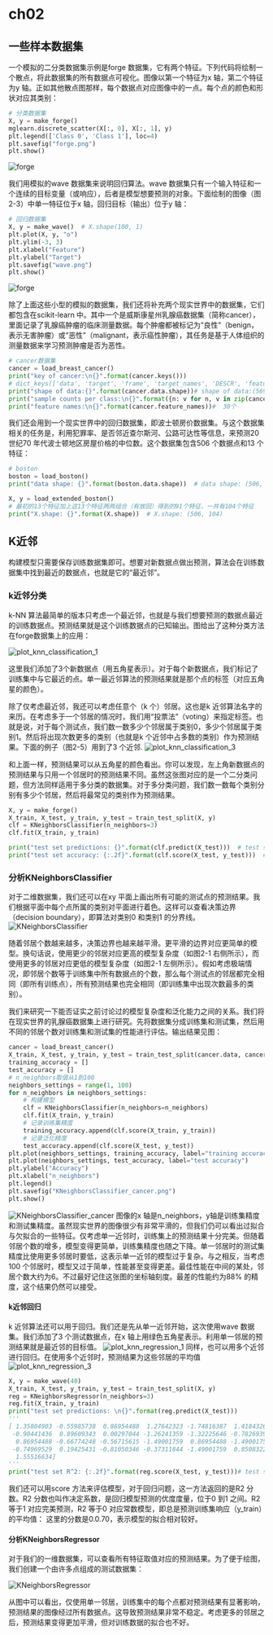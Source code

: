 # ch02

## 一些样本数据集
一个模拟的二分类数据集示例是forge 数据集，它有两个特征。下列代码将绘制一个散点，将此数据集的所有数据点可视化。图像以第一个特征为x 轴，第二个特征为y 轴。正如其他散点图那样，每个数据点对应图像中的一点。每个点的颜色和形状对应其类别：
```python
# 分类数据集
X, y = make_forge()
mglearn.discrete_scatter(X[:, 0], X[:, 1], y)
plt.legend(['Class 0', 'Class 1'], loc=4)
plt.savefig("forge.png")
plt.show()
```

![forge](2.3.1一些样本数据集/forge.png)

我们用模拟的wave 数据集来说明回归算法。wave 数据集只有一个输入特征和一个连续的目标变量（或响应），后者是模型想要预测的对象。下面绘制的图像（图2-3）中单一特征位于x 轴，回归目标（输出）位于y 轴：

```python
# 回归数据集
X, y = make_wave()  # X.shape(100, 1)
plt.plot(X, y, "o")
plt.ylim(-3, 3)
plt.xlabel("Feature")
plt.ylabel("Target")
plt.savefig("wave.png")
plt.show()
```
![forge](2.3.1一些样本数据集/wave.png)

除了上面这些小型的模拟的数据集，我们还将补充两个现实世界中的数据集，它们都包含在scikit-learn 中。其中一个是威斯康星州乳腺癌数据集（简称cancer），里面记录了乳腺癌肿瘤的临床测量数据。每个肿瘤都被标记为“良性”（benign，表示无害肿瘤）或“恶性”（malignant，表示癌性肿瘤），其任务是基于人体组织的测量数据来学习预测肿瘤是否为恶性。
```python
# cancer数据集
cancer = load_breast_cancer()
print("key of cancer:\n{}".format(cancer.keys()))
# dict_keys(['data', 'target', 'frame', 'target_names', 'DESCR', 'feature_names', 'filename'])
print("shape of data:{}".format(cancer.data.shape))# shape of data:(569, 30)
print("sample counts per class:\n{}".format({n: v for n, v in zip(cancer.target_names, np.bincount(cancer.target))}))# {'malignant': 212, 'benign': 357}
print("feature names:\n{}".format(cancer.feature_names))#  30个
```

我们还会用到一个现实世界中的回归数据集，即波士顿房价数据集。与这个数据集相关的任务是，利用犯罪率、是否邻近查尔斯河、公路可达性等信息，来预测20 世纪70 年代波士顿地区房屋价格的中位数。这个数据集包含506 个数据点和13 个特征：

```python
# boston
boston = load_boston()
print("data shape: {}".format(boston.data.shape))  # data shape: (506, 13)

X, y = load_extended_boston()
# 最初的13个特征加上这13个特征两两组合（有放回）得到的91个特征，一共有104个特征
print("X.shape: {}".format(X.shape))  # X.shape: (506, 104)
```

## K近邻

构建模型只需要保存训练数据集即可。想要对新数据点做出预测，算法会在训练数据集中找到最近的数据点，也就是它的“最近邻”。

### k近邻分类
k-NN 算法最简单的版本只考虑一个最近邻，也就是与我们想要预测的数据点最近的训练数据点。预测结果就是这个训练数据点的已知输出。图给出了这种分类方法在forge数据集上的应用：

![plot_knn_classification_1](2.3.2K近邻/plot_knn_classification_1.png)

这里我们添加了3个新数据点（用五角星表示）。对于每个新数据点，我们标记了训练集中与它最近的点。单一最近邻算法的预测结果就是那个点的标签（对应五角星的颜色）。

除了仅考虑最近邻，我还可以考虑任意个（k 个）邻居。这也是k 近邻算法名字的来历。在考虑多于一个邻居的情况时，我们用“投票法”（voting）来指定标签。也就是说，对于每个测试点，我们数一数多少个邻居属于类别0，多少个邻居属于类别1。然后将出现次数更多的类别（也就是k 个近邻中占多数的类别）作为预测结果。下面的例子（图2-5）用到了3 个近邻.
![plot_knn_classification_3](2.3.2K近邻/plot_knn_classification_3.png)

和上面一样，预测结果可以从五角星的颜色看出。你可以发现，左上角新数据点的预测结果与只用一个邻居时的预测结果不同。虽然这张图对应的是一个二分类问题，但方法同样适用于多分类的数据集。对于多分类问题，我们数一数每个类别分别有多少个邻居，然后将最常见的类别作为预测结果。


```python
X, y = make_forge()
X_train, X_test, y_train, y_test = train_test_split(X, y)
clf = KNeighborsClassifier(n_neighbors=3)
clf.fit(X_train, y_train)

print("test set predictions: {}".format(clf.predict(X_test)))  # test set predictions: [0 1 0 1 0 0 1]
print("test set accuracy: {:.2f}".format(clf.score(X_test, y_test)))  # test set accuracy: 1.00
```

### 分析KNeighborsClassifier
对于二维数据集，我们还可以在xy 平面上画出所有可能的测试点的预测结果。我们根据平面中每个点所属的类别对平面进行着色。这样可以查看决策边界（decision boundary），即算法对类别0 和类别1 的分界线。
![KNeighborsClassifier](2.3.2K近邻/KNeighborsClassifier.png)

随着邻居个数越来越多，决策边界也越来越平滑。更平滑的边界对应更简单的模型。换句话说，使用更少的邻居对应更高的模型复杂度（如图2-1 右侧所示），而使用更多的邻居对应更低的模型复杂度（如图2-1 左侧所示）。假如考虑极端情况，即邻居个数等于训练集中所有数据点的个数，那么每个测试点的邻居都完全相同（即所有训练点），所有预测结果也完全相同（即训练集中出现次数最多的类别）。

我们来研究一下能否证实之前讨论过的模型复杂度和泛化能力之间的关系。我们将在现实世界的乳腺癌数据集上进行研究。先将数据集分成训练集和测试集，然后用不同的邻居个数对训练集和测试集的性能进行评估。输出结果见图：

```python
cancer = load_breast_cancer()
X_train, X_test, y_train, y_test = train_test_split(cancer.data, cancer.target, stratify=cancer.target, random_state=66)
training_accuracy = []
test_accuracy = []
# n_neighbors取值从1到100
neighbors_settings = range(1, 100)
for n_neighbors in neighbors_settings:
    # 构建模型
    clf = KNeighborsClassifier(n_neighbors=n_neighbors)
    clf.fit(X_train, y_train)
    # 记录训练集精度
    training_accuracy.append(clf.score(X_train, y_train))
    # 记录泛化精度
    test_accuracy.append(clf.score(X_test, y_test))
plt.plot(neighbors_settings, training_accuracy, label="training accuracy")
plt.plot(neighbors_settings, test_accuracy, label="test accuracy")
plt.ylabel("Accuracy")
plt.xlabel("n_neighbors")
plt.legend()
plt.savefig("KNeighborsClassifier_cancer.png")
plt.show()
```
![KNeighborsClassifier_cancer](2.3.2K近邻/KNeighborsClassifier_cancer.png)
图像的x 轴是n_neighbors，y轴是训练集精度和测试集精度。虽然现实世界的图像很少有非常平滑的，但我们仍可以看出过拟合与欠拟合的一些特征。仅考虑单一近邻时，训练集上的预测结果十分完美。但随着邻居个数的增多，模型变得更简单，训练集精度也随之下降。单一邻居时的测试集精度比使用更多邻居时要低，这表示单一近邻的模型过于复杂。与之相反，当考虑100 个邻居时，模型又过于简单，性能甚至变得更差。最佳性能在中间的某处，邻居个数大约为6。不过最好记住这张图的坐标轴刻度。最差的性能约为88% 的精度，这个结果仍然可以接受。
#### k近邻回归
k 近邻算法还可以用于回归。我们还是先从单一近邻开始，这次使用wave 数据集。我们添加了3 个测试数据点，在x 轴上用绿色五角星表示。利用单一邻居的预测结果就是最近邻的目标值。
![plot_knn_regression_1](2.3.2K近邻/plot_knn_regression_1.png)
同样，也可以用多个近邻进行回归。在使用多个近邻时，预测结果为这些邻居的平均值
![plot_knn_regression_3](2.3.2K近邻/plot_knn_regression_3.png)

```python
X, y = make_wave(40)
X_train, X_test, y_train, y_test = train_test_split(X, y)
reg = KNeighborsRegressor(n_neighbors=3)
reg.fit(X_train, y_train)
print("test set predictions: \n{}".format(reg.predict(X_test)))
'''
[ 1.35804903 -0.55985738  0.86954488  1.27642323 -1.74816387  1.41843267
 -0.90441436  0.89609343  0.00297044 -1.26241359 -1.32225646 -0.78269398
  0.86954488 -0.66774248 -0.56715615 -1.49001759  0.86954488 -1.49001759
 -0.74969529  0.19425431 -0.81050346 -0.37311844 -1.49001759  0.85083228
  1.55516634]
'''
print("test set R^2: {:.2f}".format(reg.score(X_test, y_test)))# test set R^2: 0.70
```

我们还可以用score 方法来评估模型，对于回归问题，这一方法返回的是R2 分数。R2 分数也叫作决定系数，是回归模型预测的优度度量，位于0 到1 之间。R2 等于1 对应完美预测，R2 等于0 对应常数模型，即总是预测训练集响应（y_train）的平均值：
这里的分数是0.0.70，表示模型的拟合相对较好。

#### 分析KNeighborsRegressor

对于我们的一维数据集，可以查看所有特征取值对应的预测结果。为了便于绘图，我们创建一个由许多点组成的测试数据集：

![KNeighborsRegressor](2.3.2K近邻/KNeighborsRegressor.png)

从图中可以看出，仅使用单一邻居，训练集中的每个点都对预测结果有显著影响，预测结果的图像经过所有数据点。这导致预测结果非常不稳定。考虑更多的邻居之后，预测结果变得更加平滑，但对训练数据的拟合也不好。


